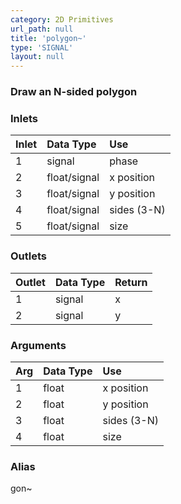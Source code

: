 ```yaml
---
category: 2D Primitives
url_path: null
title: 'polygon~'
type: 'SIGNAL'
layout: null
---
```


### Draw an N-sided polygon

### Inlets

| Inlet | Data Type    | Use         |
|:------|:-------------|:------------|
| 1     | signal       | phase       |
| 2     | float/signal | x position  |
| 3     | float/signal | y position  |
| 4     | float/signal | sides (3-N) |
| 5     | float/signal | size        |

### Outlets

| Outlet | Data Type | Return |
|:-------|:----------|:-------|
| 1      | signal    | x      |
| 2      | signal    | y      |

### Arguments

| Arg | Data Type | Use         |
|:----|:----------|:------------|
| 1   | float     | x position  |
| 2   | float     | y position  |
| 3   | float     | sides (3-N) |
| 4   | float     | size        |

### Alias 

gon~
